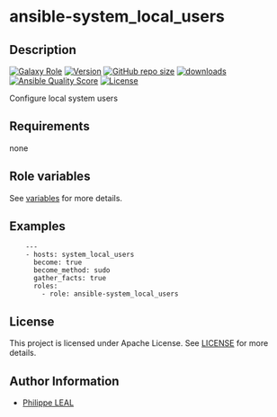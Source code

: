 # ansible-system_local_users

## Description

[![Galaxy Role](https://img.shields.io/badge/galaxy-system_local_users-purple?style=flat)](https://galaxy.ansible.com/lotusnoir/system_local_users)
[![Version](https://img.shields.io/github/release/lotusnoir/ansible-system_local_users.svg)](https://github.com/lotusnoir/ansible-system_local_users/releases/latest)
[![GitHub repo size](https://img.shields.io/github/repo-size/lotusnoir/ansible-system_local_users?color=orange&style=flat)](https://galaxy.ansible.com/lotusnoir/system_local_users)
[![downloads](https://img.shields.io/ansible/role/d/59413)](https://galaxy.ansible.com/lotusnoir/system_local_users)
[![Ansible Quality Score](https://img.shields.io/ansible/quality/59413)](https://galaxy.ansible.com/lotusnoir/system_local_users)
[![License](https://img.shields.io/badge/license-Apache--2.0-brightgreen?style=flat)](https://opensource.org/licenses/Apache-2.0)

Configure local system users
## Requirements

none

## Role variables

See [variables](/defaults/main.yml) for more details.

## Examples

        ---
        - hosts: system_local_users
          become: true
          become_method: sudo
          gather_facts: true
          roles:
            - role: ansible-system_local_users


## License

This project is licensed under Apache License. See [LICENSE](/LICENSE) for more details.

## Author Information

- [Philippe LEAL](https://github.com/lotusnoir)
